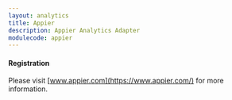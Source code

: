 ```yaml
---
layout: analytics
title: Appier
description: Appier Analytics Adapter
modulecode: appier
---
```


#### Registration

Please visit [www.appier.com](https://www.appier.com/) for more information.
